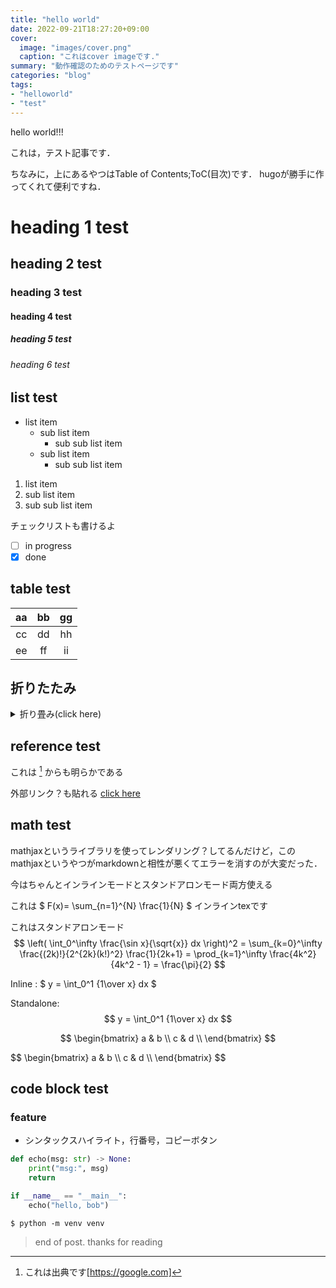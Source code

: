 ```yaml
---
title: "hello world"
date: 2022-09-21T18:27:20+09:00
cover:
  image: "images/cover.png"
  caption: "これはcover imageです."
summary: "動作確認のためのテストページです"
categories: "blog"
tags:
- "helloworld"
- "test"
---
```


hello world!!!

これは，テスト記事です．

ちなみに，上にあるやつはTable of Contents;ToC(目次)です．
hugoが勝手に作ってくれて便利ですね．

# heading 1 test
## heading 2 test
### heading 3 test
#### heading 4 test
##### heading 5 test
###### heading 6 test

## list test
- list item
  - sub list item
    - sub sub list item
  - sub list item
    - sub sub list item
1. list item
2. sub list item
3. sub sub list item

チェックリストも書けるよ
- [ ] in progress
- [x] done

## table test
|aa|bb|gg|
|:-:|:-:|:-:|
|cc|dd|hh|
|ee|ff|ii|

## 折りたたみ
<details>
<summary>折り畳み(click here)</summary>
これは折り畳みのテスト
</details>

## reference test
これは [^1] からも明らかである

外部リンク？も貼れる
[click here][10]

## math test
mathjaxというライブラリを使ってレンダリング？してるんだけど，このmathjaxというやつがmarkdownと相性が悪くてエラーを消すのが大変だった．

今はちゃんとインラインモードとスタンドアロンモード両方使える

これは $ F(x)= \sum_{n=1}^{N} \frac{1}{N} $ インラインtexです

これはスタンドアロンモード
$$
  \left( \int_0^\infty \frac{\sin x}{\sqrt{x}} dx \right)^2 =
  \sum_{k=0}^\infty \frac{(2k)!}{2^{2k}(k!)^2} \frac{1}{2k+1} =
  \prod_{k=1}^\infty \frac{4k^2}{4k^2 - 1} = \frac{\pi}{2}
$$

Inline : $ y = \int_0^1 {1\over x} dx $

Standalone: $$ y = \int_0^1 {1\over x} dx $$

$$
 \begin{bmatrix}
  a & b \\
  c & d \\
  \end{bmatrix}
$$

<div>
  $$
  \begin{bmatrix}
  a & b \\
  c & d \\
  \end{bmatrix}
  $$
</div>

## code block test
### feature
- シンタックスハイライト，行番号，コピーボタン
```python
def echo(msg: str) -> None:
    print("msg:", msg)
    return

if __name__ == "__main__":
    echo("hello, bob")
```
`$ python -m venv venv`

[^1]: これは出典です[https://google.com]

[10]: https://google.com/

> end of post. thanks for reading
